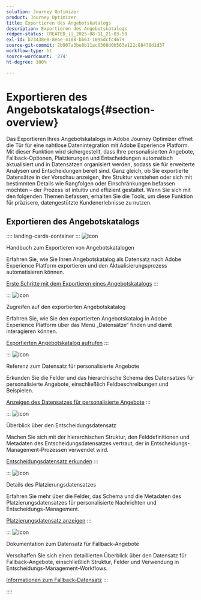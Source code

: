 ```yaml
---
solution: Journey Optimizer
product: Journey Optimizer
title: Exportieren des Angebotskatalogs
description: Exportieren des Angebotskatalogs
redpen-status: CREATED_||_2025-08-11_21-03-50
exl-id: b73438e0-8ebe-4188-bb63-1095dcfc4679
source-git-commit: 2b907a3be8b11ac6308d0b563e122c88478d1d37
workflow-type: ht
source-wordcount: '274'
ht-degree: 100%

---
```


# Exportieren des Angebotskatalogs{#section-overview}

Das Exportieren Ihres Angebotskatalogs in Adobe Journey Optimizer öffnet die Tür für eine nahtlose Datenintegration mit Adobe Experience Platform. Mit dieser Funktion wird sichergestellt, dass Ihre personalisierten Angebote, Fallback-Optionen, Platzierungen und Entscheidungen automatisch aktualisiert und in Datensätzen organisiert werden, sodass sie für erweiterte Analysen und Entscheidungen bereit sind. Ganz gleich, ob Sie exportierte Datensätze in der Vorschau anzeigen, ihre Struktur verstehen oder sich mit bestimmten Details wie Rangfolgen oder Einschränkungen befassen möchten – der Prozess ist intuitiv und effizient gestaltet. Wenn Sie sich mit den folgenden Themen befassen, erhalten Sie die Tools, um diese Funktion für präzisere, datengestützte Kundenerlebnisse zu nutzen.

## Exportieren des Angebotskatalogs

:::: landing-cards-container
:::
![icon](https://cdn.experienceleague.adobe.com/icons/circle-play.svg)

Handbuch zum Exportieren von Angebotskatalogen

Erfahren Sie, wie Sie Ihren Angebotskatalog als Datensatz nach Adobe Experience Platform exportieren und den Aktualisierungsprozess automatisieren können.

[Erste Schritte mit dem Exportieren eines Angebotskatalogs](../using/offers/export-catalog/get-started-export.md)
:::

:::
![icon](https://cdn.experienceleague.adobe.com/icons/list-check.svg)

Zugreifen auf den exportierten Angebotskatalog

Erfahren Sie, wie Sie den exportierten Angebotskatalog in Adobe Experience Platform über das Menü „Datensätze“ finden und damit interagieren können.

[Exportierten Angebotskatalog aufrufen](../using/offers/export-catalog/access-dataset.md)
:::

:::
![icon](https://cdn.experienceleague.adobe.com/icons/code-branch.svg)

Referenz zum Datensatz für personalisierte Angebote

Erkunden Sie die Felder und das hierarchische Schema des Datensatzes für personalisierte Angebote, einschließlich Feldbeschreibungen und Beispielen.

[Anzeigen des Datensatzes für personalisierte Angebote](../using/offers/export-catalog/export-offers.md)
:::

:::
![icon](https://cdn.experienceleague.adobe.com/icons/code-branch.svg)

Überblick über den Entscheidungsdatensatz

Machen Sie sich mit der hierarchischen Struktur, den Felddefinitionen und Metadaten des Entscheidungsdatensatzes vertraut, der in Entscheidungs-Management-Prozessen verwendet wird.

[Entscheidungsdatensatz erkunden](../using/offers/export-catalog/export-decisions.md)
:::

:::
![icon](https://cdn.experienceleague.adobe.com/icons/puzzle-piece.svg)

Details des Platzierungsdatensatzes

Erfahren Sie mehr über die Felder, das Schema und die Metadaten des Platzierungsdatensatzes für personalisierte Nachrichten und Entscheidungs-Management.

[Platzierungsdatensatz anzeigen](../using/offers/export-catalog/export-placements.md)
:::

:::
![icon](https://cdn.experienceleague.adobe.com/icons/puzzle-piece.svg)

Dokumentation zum Datensatz für Fallback-Angebote

Verschaffen Sie sich einen detaillierten Überblick über den Datensatz für Fallback-Angebote, einschließlich Struktur, Felder und Verwendung in Entscheidungs-Management-Workflows.

[Informationen zum Fallback-Datensatz](../using/offers/export-catalog/export-fallback.md)
:::

::::
